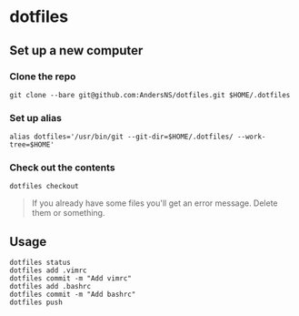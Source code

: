 # dotfiles

## Set up a new computer
### Clone the repo
`git clone --bare git@github.com:AndersNS/dotfiles.git $HOME/.dotfiles`

### Set up alias
`alias dotfiles='/usr/bin/git --git-dir=$HOME/.dotfiles/ --work-tree=$HOME'`

### Check out the contents
`dotfiles checkout`


> If you already have some files you'll get an error message. Delete them or something. 


## Usage
```
dotfiles status
dotfiles add .vimrc
dotfiles commit -m "Add vimrc"
dotfiles add .bashrc
dotfiles commit -m "Add bashrc"
dotfiles push
```

